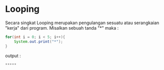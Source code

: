 # Looping 
Secara singkat Looping merupakan pengulangan sesuatu atau serangkaian "kerja" dari program.
Misalkan sebuah tanda "*" maka : 
```java
for(int i = 0; i < 5; i++){
	System.out.print("*");
}	
```

output : 
```js
*****
```